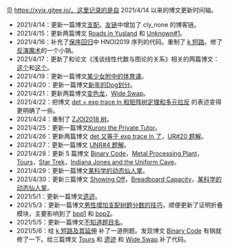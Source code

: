 见 https://xyix.gitee.io/。这里记录的是自 2021/4/14 以来的博文更新时间轴。

- 2021/4/14：更新一篇博文[支配](https://xyix.gitee.io/posts/?&page=3&postname=luogu-7520)。[友链](https://xyix.gitee.io/posts/?&page=0&postname=hello-world)中增加了 cly_none 的博客链。
- 2021/4/15：更新两篇博文 [Roads in Yusland](https://xyix.gitee.io/posts/?&page=3&postname=cf-671-d) 和 [Unknown#1](https://xyix.gitee.io/posts/?&page=3&postname=unknown-1)。
- 2021/4/16：补充了[保序回归](https://xyix.gitee.io/posts/?&page=1&postname=isotonic-regression)中 HNOI2019 序列的代码。重制了 [k 短路](https://xyix.gitee.io/posts/?&page=2&postname=k-th-shortest-path)。修了[反演魔术](https://xyix.gitee.io/posts/?&page=2&postname=exc-inc)的一个小锅。
- 2021/4/17：更新了和论文《浅谈线性代数与图论的关系》相关的两篇博文：[这个](https://xyix.gitee.io/posts/?&postname=loj-6759)和[这个](https://xyix.gitee.io/posts/?&postname=linear-algebra-in-graph-theory)。
- 2021/4/19：更新一篇博文[某少女附中的体育课](https://xyix.gitee.io/posts/?&page=3&postname=loj-548)。
- 2021/4/20：更新一篇博文[新年的Dog划分](https://xyix.gitee.io/posts/?&page=3&postname=uoj-461)。
- 2021/4/21：更新两篇博文[变色龙](https://xyix.gitee.io/posts/?&page=3&postname=uoj-504)，[Wide Swap](https://xyix.gitee.io/posts/?&page=3&postname=agc-001-f)。
- 2021/4/22：把博文 [det = exp trace ln 和矩阵树定理和多元拉反](https://xyix.gitee.io/posts/?&page=2&postname=det-eq-exp-trace-log) 的表述变得更明确了一些。
- 2021/4/24：重制了 [ZJOI2018 树](https://xyix.gitee.io/posts/?&sortby=last_modi&postname=luogu-4500-ex)。
- 2021/4/25：更新一篇博文[Kuroni the Private Tutor](https://xyix.gitee.io/posts/?&sortby=last_modi&postname=cf-1305-h)。
- 2021/4/26：更新两篇博文 [det 又等于 exp trace ln 了](https://xyix.gitee.io/posts/?&sortby=last_modi&postname=det-eq-exp-trace-log-ex)，[UR#20 题解](https://xyix.gitee.io/posts/?&sortby=last_modi&postname=uoj-R-20)。
- 2021/4/27：更新一篇博文 [UNR#4 题解](https://xyix.gitee.io/posts/?&sortby=last_modi&postname=uoj-NR-4)。
- 2021/4/28：更新 5 篇博文 [Binary Code](https://xyix.gitee.io/posts/?&sortby=last_modi&postname=luogu-6965)，[Metal Processing Plant](https://xyix.gitee.io/posts/?&sortby=last_modi&postname=luogu-6898)，[Tours](https://xyix.gitee.io/posts/?&sortby=last_modi&postname=luogu-6914)，[Star Trek](https://xyix.gitee.io/posts/?&sortby=last_modi&postname=luogu-6803)，[Indiana Jones and the Uniform Cave](https://xyix.gitee.io/posts/?&sortby=last_modi&postname=luogu-7123)。
- 2021/4/29：更新一篇博文[某科学的动态仙人掌](https://xyix.gitee.io/posts/?&sortby=last_modi&postname=thuwc-2020-1-3)。
- 2021/4/30：更新三篇博文 [Showing Off](https://xyix.gitee.io/posts/?&sortby=last_modi&postname=cf-1416-f)，[Breadboard Capacity](https://xyix.gitee.io/posts/?&sortby=last_modi&postname=cf-1368-h)，[某科学的动态仙人掌](https://xyix.gitee.io/posts/?&sortby=last_modi&postname=thuwc-2020-1-3)。
- 2021/5/1：更新一篇博文[遗迹](https://xyix.gitee.io/posts/?&sortby=last_modi&postname=uoj-506)。
- 2021/5/3：更新一篇博文[男性增加支配树题分数的技巧](https://xyix.gitee.io/posts/?&sortby=last_modi&postname=domination-tree)，顺便更新了证明折叠模块，主要影响到了 [bpp1](https://xyix.gitee.io/posts/?&sortby=last_modi&postname=bpp) 和 [bpp2](https://xyix.gitee.io/posts/?&sortby=last_modi&postname=bpp2)。
- 2021/5/5：更新一篇博文[不知道题目名](https://xyix.gitee.io/posts/?&sortby=last_modi&postname=thuwc-2020-2-2)。
- 2021/5/6：给 [k 短路及其延伸](https://xyix.gitee.io/posts/?&sortby=last_modi&postname=k-th-shortest-path) 补了一道例题。发现博文 [Binary Code](https://xyix.gitee.io/posts/?&sortby=last_modi&postname=luogu-6965) 有锅就修了一下。给三篇博文 [Tours](https://xyix.gitee.io/posts/?&sortby=last_modi&postname=luogu-6914) 和 [遗迹](https://xyix.gitee.io/posts/?&sortby=last_modi&postname=uoj-506) 和 [Wide Swap](https://xyix.gitee.io/posts/?&page=3&postname=agc-001-f) 补了代码。